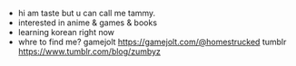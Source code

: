 - hi am taste but u can call me tammy.
- interested in anime & games & books
- learning korean right now
- whre to find me? gamejolt https://gamejolt.com/@homestrucked tumblr https://www.tumblr.com/blog/zumbyz

<!---
deadinsiderightnow/deadinsiderightnow is a ✨ special ✨ repository because its `README.md` (this file) appears on your GitHub profile.
You can click the Preview link to take a look at your changes.
--->
